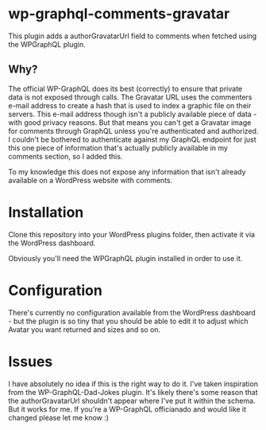 # wp-graphql-comments-gravatar
This plugin adds a authorGravatarUrl field to comments when fetched using the WPGraphQL plugin.

## Why?
The official WP-GraphQL does its best (correctly) to ensure that private data is not exposed through calls. The Gravatar URL uses the commenters e-mail address to create a hash that is used to index a graphic file on their servers. This e-mail address though isn't a publicly available piece of data - with good privacy reasons. But that means you can't get a Gravatar image for comments through GraphQL unless you're authenticated and authorized. I couldn't be bothered to authenticate against my GraphQL endpoint for just this one piece of information that's actually publicly available in my comments section, so I added this.

To my knowledge this does not expose any information that isn't already available on a WordPress website with comments.

# Installation
Clone this repository into your WordPress plugins folder, then activate it via the WordPress dashboard.

Obviously you'll need the WPGraphQL plugin installed in order to use it.

# Configuration
There's currently no configuration available from the WordPress dashboard - but the plugin is so tiny that you should be able to edit it to adjust which Avatar you want returned and sizes and so on.

# Issues
I have absolutely no idea if this is the right way to do it. I've taken inspiration from the WP-GraphQL-Dad-Jokes plugin. It's likely there's some reason that the authorGravatarUrl shouldn't appear where I've put it within the schema. But it works for me. If you're a WP-GraphQL officianado and would like it changed please let me know :)

